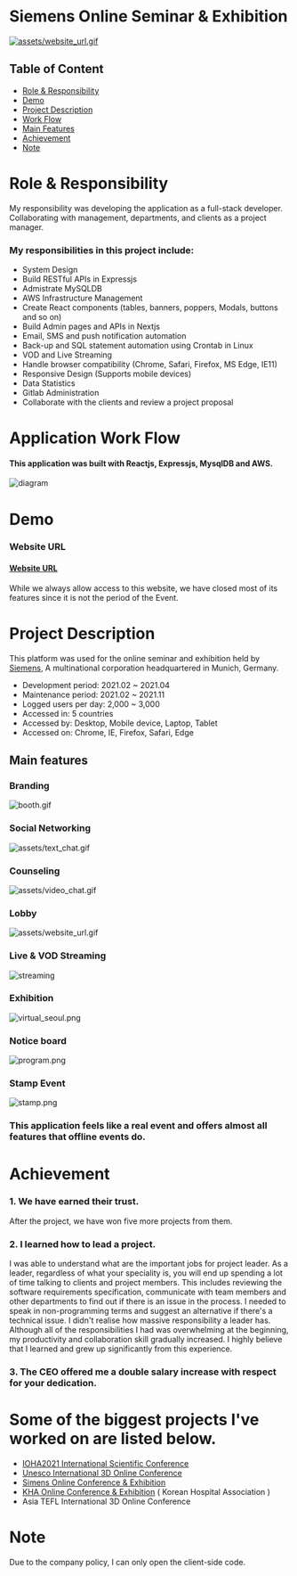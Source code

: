 # Siemens Online Seminar & Exhibition

[![assets/website_url.gif](assets/website_url.gif)](https://siemens-evavconference.govent.io/)

## Table of Content

- [Role & Responsibility](#Role--Responsibility)
- [Demo](#Demo)
- [Project Description](#Project-Description)
- [Work Flow](#Application-Work-Flow)
- [Main Features](#Main-features)
- [Achievement](#Achievement)
- [Note](#note)

# Role & Responsibility

My responsibility was developing the application as a full-stack developer. Collaborating with management, departments, and clients as a project manager.

### My responsibilities in this project include:

- System Design
- Build RESTful APIs in Expressjs
- Admistrate MySQLDB
- AWS Infrastructure Management 
- Create React components (tables, banners, poppers, Modals, buttons and so on)
- Build Admin pages and APIs in Nextjs
- Email, SMS and push notification automation
- Back-up and SQL statement automation using Crontab in Linux
- VOD and Live Streaming
- Handle browser compatibility (Chrome, Safari, Firefox, MS Edge, IE11)
- Responsive Design (Supports mobile devices)
- Data Statistics
- Gitlab Administration
- Collaborate with the clients and review a project proposal

# Application Work Flow

#### This application was built with Reactjs, Expressjs, MysqlDB and AWS.

![diagram](assets/diagram.png)

# Demo

### Website URL

#### [Website URL](https://siemens-evavconference.govent.io/)

While we always allow access to this website, we have closed most of its features since it is not the period of the Event.

# Project Description

This platform was used for the online seminar and exhibition held by [Siemens](https://www.siemens.com/global/en.html), A multinational corporation headquartered in Munich, Germany.

- Development period: 2021.02 ~ 2021.04
- Maintenance period: 2021.02 ~ 2021.11
- Logged users per day: 2,000 ~ 3,000
- Accessed in: 5 countries
- Accessed by: Desktop, Mobile device, Laptop, Tablet
- Accessed on: Chrome, IE, Firefox, Safari, Edge

## Main features

### Branding

![booth.gif](assets/booth.gif)

### Social Networking

![assets/text_chat.gif](assets/text_chat.gif)

### Counseling

![assets/video_chat.gif](assets/video_chat.gif)

### Lobby

![assets/website_url.gif](assets/website_url.gif)

### Live & VOD Streaming

![streaming](assets/live_streaming.gif)

### Exhibition

![virtual_seoul.png](assets/exhibition.png)

### Notice board

![program.png](assets/program.png)

### Stamp Event

![stamp.png](assets/stamp.png)

### This application feels like a real event and offers almost all features that offline events do.

# Achievement

### 1. We have earned their trust.
After the project, we have won five more projects from them.

### 2. I learned how to lead a project.

I was able to understand what are the important jobs for project leader. As a leader, regardless of what your speciality is, you will end up spending a lot of time talking to clients and project members. This includes reviewing the software requirements specification, communicate with team members and other departments to find out if there is an issue in the process. I needed to speak in non-programming terms and suggest an alternative if there's a technical issue. I didn't realise how massive responsibility a leader has. Although all of the responsibilities I had was overwhelming at the beginning, my productivity and collaboration skill gradually increased. I highly believe that I learned and grew up significantly from this experience.

### 3. The CEO offered me a double salary increase with respect for your dedication.

# Some of the biggest projects I've worked on are listed below.


- [IOHA2021 International Scientific Conference](https://ioha2021conference.org/)
- [Unesco International 3D Online Conference](https://iclc2021.govent.io/)
- [Simens Online Conference & Exhibition](https://siemens-evavconference.govent.io) 
- [KHA Online Conference & Exhibition](https://khc2020.salin.co.kr) ( Korean Hospital Association )
- Asia TEFL International 3D Online Conference



# Note

Due to the company policy, I can only open the client-side code.
